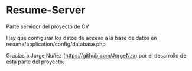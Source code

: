 # Resume-Server
Parte servidor del proyecto de CV

Hay que configurar los datos de acceso a la base de datos en resume/application/config/database.php

Gracias a Jorge Nuñez (https://github.com/JorgeNzx) por el desarrollo de esta parte del proyecto.

